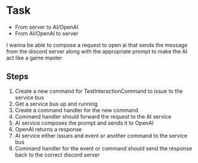 # Task

- From server to AI/OpenAI
- From AI/OpenAI to server

I wanna be able to compose a request to open ai that sends the message from the discord server along with the appropriate prompt to make the AI act like a game master

## Steps

1. Create a new command for TestInteractionCommand to issue to the service bus
1. Get a service bus up and running
1. Create a command handler for the new command
1. Command handler should forward the request to the AI service
1. AI service composes the prompt and sends it to OpenAI
1. OpenAI returns a response
1. AI service either issues and event or another command to the service bus
1. Command handler for the event or command should send the response back to the correct discord server
